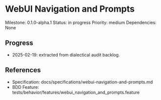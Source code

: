 # WebUI Navigation and Prompts
Milestone: 0.1.0-alpha.1
Status: in progress
Priority: medium
Dependencies: None

## Progress
- 2025-02-19: extracted from dialectical audit backlog.

## References
- Specification: docs/specifications/webui-navigation-and-prompts.md
- BDD Feature: tests/behavior/features/webui_navigation_and_prompts.feature
